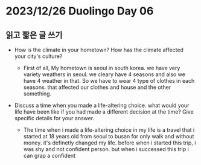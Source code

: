 # 2023/12/26 Duolingo Day 06

## 읽고 짧은 글 쓰기

- How is the climate in your hometown? How has the climate affected your city's culture?
  - First of all, My hometown is seoul in south korea. we have very variety weathers in seoul. we cleary have 4 seasons and also we have 4 weather in that. So we have to wear 4 type of clothes in each seasons. that affected our clothes and house and the other something.

- Discuss a time when you made a life-altering choice. what would your life have been like if you had made a different decision at the time? Give specific details for your answer.
  - The time when i made a life-altering choice in my life is a travel that i started at 18 years old from seoul to busan for only walk and without money. it's definetly changed my life. before when i started this trip, i was shy and not confident person. but when i successed this trip i can grap a confident 
